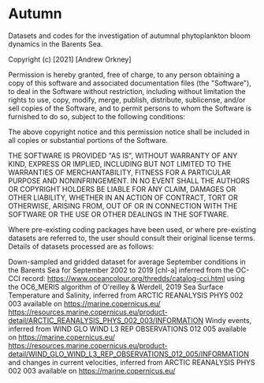 # Autumn
Datasets and codes for the investigation of autumnal phytoplankton bloom dynamics in the Barents Sea.

Copyright (c) [2021] [Andrew Orkney]

Permission is hereby granted, free of charge, to any person obtaining a copy
of this software and associated documentation files (the "Software"), to deal
in the Software without restriction, including without limitation the rights
to use, copy, modify, merge, publish, distribute, sublicense, and/or sell
copies of the Software, and to permit persons to whom the Software is
furnished to do so, subject to the following conditions:

The above copyright notice and this permission notice shall be included in all
copies or substantial portions of the Software.

THE SOFTWARE IS PROVIDED "AS IS", WITHOUT WARRANTY OF ANY KIND, EXPRESS OR
IMPLIED, INCLUDING BUT NOT LIMITED TO THE WARRANTIES OF MERCHANTABILITY,
FITNESS FOR A PARTICULAR PURPOSE AND NONINFRINGEMENT. IN NO EVENT SHALL THE
AUTHORS OR COPYRIGHT HOLDERS BE LIABLE FOR ANY CLAIM, DAMAGES OR OTHER
LIABILITY, WHETHER IN AN ACTION OF CONTRACT, TORT OR OTHERWISE, ARISING FROM,
OUT OF OR IN CONNECTION WITH THE SOFTWARE OR THE USE OR OTHER DEALINGS IN THE
SOFTWARE.

Where pre-existing coding packages have been used, or where
pre-existing datasets are referred to, the user should consult 
their original license terms. Details of datasets processed are as follows:

 Down-sampled and gridded dataset for average September conditions
 in the Barents Sea for September 2002 to 2019
 [chl-a] inferred from the OC-CCI record: 
 https://www.oceancolour.org/thredds/catalog-cci.html
 using the OC6_MERIS algorithm of O'reilley & Werdell, 2019 
 Sea Surface Temperature and Salinity, inferred from 
 ARCTIC REANALYSIS PHYS 002 003 available on https://marine.copernicus.eu/
 https://resources.marine.copernicus.eu/product-detail/ARCTIC_REANALYSIS_PHYS_002_003/INFORMATION
 Windy events, inferred from WIND GLO WIND L3 REP OBSERVATIONS 012 005
 available on https://marine.copernicus.eu/
 https://resources.marine.copernicus.eu/product-detail/WIND_GLO_WIND_L3_REP_OBSERVATIONS_012_005/INFORMATION
 and changes in current velocities, inferred from 
 ARCTIC REANALYSIS PHYS 002 003 available on https://marine.copernicus.eu/


